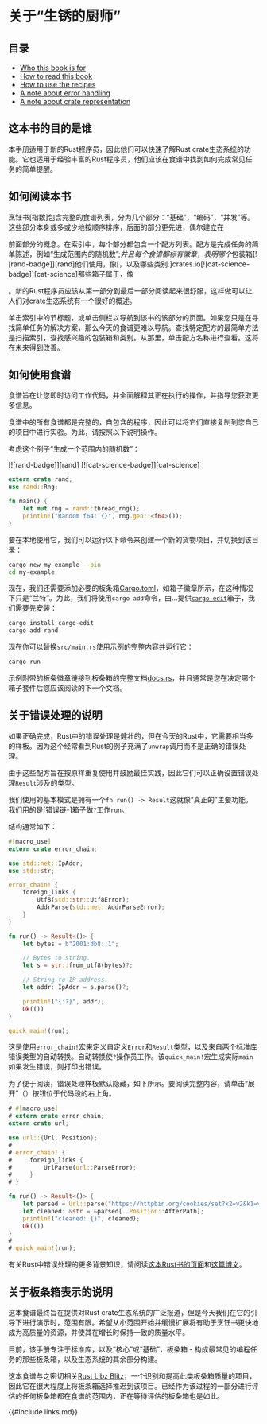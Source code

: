 # 关于“生锈的厨师”

## 目录

-   [Who this book is for](#who-this-book-is-for)
-   [How to read this book](#how-to-read-this-book)
-   [How to use the recipes](#how-to-use-the-recipes)
-   [A note about error handling](#a-note-about-error-handling)
-   [A note about crate representation](#a-note-about-crate-representation)

## 这本书的目的是谁

本手册适用于新的Rust程序员，因此他们可以快速了解Rust crate生态系统的功能。它也适用于经验丰富的Rust程序员，他们应该在食谱中找到如何完成常见任务的简单提醒。

## 如何阅读本书

烹饪书[指数]包含完整的食谱列表，分为几个部分：“基础”，“编码”，“并发”等。这些部分本身或多或少地按顺序排序，后面的部分更先进，偶尔建立在

前面部分的概念。在索引中，每个部分都包含一个配方列表。配方是完成任务的简单陈述，例如“生成范围内的随机数”;*并且每个食谱都标有徽章，表明哪个*包装箱[![rand-badge]][rand]他们使用，像[，以及哪些类别.]crates.io[![cat-science-badge]][cat-science]那些箱子属于，像

。新的Rust程序员应该从第一部分到最后一部分阅读起来很舒服，这样做可以让人们对crate生态系统有一个很好的概述。

单击索引中的节标题，或单击侧栏以导航到该书的该部分的页面。如果您只是在寻找简单任务的解决方案，那么今天的食谱更难以导航。查找特定配方的最简单方法是扫描索引，查找感兴趣的包装箱和类别。从那里，单击配方名称进行查看。这将在未来得到改善。

## 如何使用食谱

食谱旨在让您即时访问工作代码，并全面解释其正在执行的操作，并指导您获取更多信息。

食谱中的所有食谱都是完整的，自包含的程序，因此可以将它们直接复制到您自己的项目中进行实验。为此，请按照以下说明操作。

考虑这个例子“生成一个范围内的随机数”：

[![rand-badge]][rand] [![cat-science-badge]][cat-science]

```rust
extern crate rand;
use rand::Rng;

fn main() {
    let mut rng = rand::thread_rng();
    println!("Random f64: {}", rng.gen::<f64>());
}
```

要在本地使用它，我们可以运行以下命令来创建一个新的货物项目，并切换到该目录：

```sh
cargo new my-example --bin
cd my-example
```

现在，我们还需要添加必要的板条箱[Cargo.toml]，如箱子徽章所示，在这种情况下只是“兰特”。为此，我们将使用`cargo add`命令，由...提供[`cargo-edit`]箱子，我们需要先安装：

```sh
cargo install cargo-edit
cargo add rand
```

现在你可以替换`src/main.rs`使用示例的完整内容并运行它：

```sh
cargo run
```

示例附带的板条徽章链接到板条箱的完整文档[docs.rs]，并且通常是您在决定哪个箱子套件后您应该阅读的下一个文档。

## 关于错误处理的说明

如果正确完成，Rust中的错误处理是健壮的，但在今天的Rust中，它需要相当多的样板。因为这个经常看到Rust的例子充满了`unwrap`调用而不是正确的错误处理。

由于这些配方旨在按原样重复使用并鼓励最佳实践，因此它们可以正确设置错误处理`Result`涉及的类型。

我们使用的基本模式是拥有一个`fn run() -> Result`这就像“真正的”主要功能。我们用的是[错误链-]箱子做`?`工作`run`。

结构通常如下：

```rust
#[macro_use]
extern crate error_chain;

use std::net::IpAddr;
use std::str;

error_chain! {
    foreign_links {
        Utf8(std::str::Utf8Error);
        AddrParse(std::net::AddrParseError);
    }
}

fn run() -> Result<()> {
    let bytes = b"2001:db8::1";

    // Bytes to string.
    let s = str::from_utf8(bytes)?;

    // String to IP address.
    let addr: IpAddr = s.parse()?;

    println!("{:?}", addr);
    Ok(())
}

quick_main!(run);
```

这是使用`error_chain!`宏来定义自定义`Error`和`Result`类型，以及来自两个标准库错误类型的自动转换。自动转换使`?`操作员工作。该`quick_main!`宏生成实际`main`如果发生错误，则打印出错误。

为了便于阅读，错误处理样板默认隐藏，如下所示。要阅读完整内容，请单击“展开”（<i class="fa fa-expand"></i>）按钮位于代码段的右上角。

```rust
# #[macro_use]
# extern crate error_chain;
extern crate url;

use url::{Url, Position};
#
# error_chain! {
#     foreign_links {
#         UrlParse(url::ParseError);
#     }
# }

fn run() -> Result<()> {
    let parsed = Url::parse("https://httpbin.org/cookies/set?k2=v2&k1=v1")?;
    let cleaned: &str = &parsed[..Position::AfterPath];
    println!("cleaned: {}", cleaned);
    Ok(())
}
#
# quick_main!(run);
```

有关Rust中错误处理的更多背景知识，请阅读[这本Rust书的页面][error-docs]和[这篇博文][error-blog]。

## 关于板条箱表示的说明

这本食谱最终旨在提供对Rust crate生态系统的广泛报道，但是今天我们在它的引导下进行演示时，范围有限。希望从小范围开始并缓慢扩展将有助于烹饪书更快地成为高质量的资源，并使其在增长时保持一致的质量水平。

目前，该手册专注于标准库，以及“核心”或“基础”，板条箱 - 构成最常见的编程任务的那些板条箱，以及生态系统的其余部分构建。

这本食谱与之密切相关[Rust Libz Blitz]，一个识别和提高此类板条箱质量的项目，因此它在很大程度上将板条箱选择推迟到该项目。已经作为该过程的一部分进行评估的任何板条箱都在食谱的范围内，正在等待评估的板条箱也是如此。

{{#include links.md}}

[index]: intro.html

[error-docs]: https://doc.rust-lang.org/book/error-handling.html

[error-blog]: https://brson.github.io/2016/11/30/starting-with-error-chain

[error-chain]: https://docs.rs/error-chain/

[rust libz blitz]: https://internals.rust-lang.org/t/rust-libz-blitz/5184

[crates.io]: https://crates.io

[docs.rs]: https://docs.rs

[cargo.toml]: http://doc.crates.io/manifest.html

[`cargo-edit`]: https://github.com/killercup/cargo-edit
